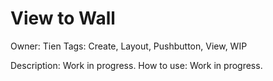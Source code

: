 # View to Wall

Owner: Tien
Tags: Create, Layout, Pushbutton, View, WIP

Description: Work in progress.
How to use: Work in progress.
